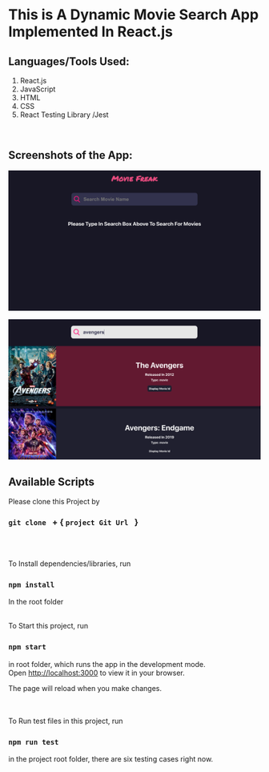 # This is A Dynamic Movie Search App Implemented In React.js

## Languages/Tools Used:

1. React.js
2. JavaScript
3. HTML
4. CSS
5. React Testing Library /Jest

<br>

## Screenshots of the App:

![empty](https://github.com/97-Jeffrey/Movie-Search/blob/master/Doc/Screen%20Shot%202022-05-18%20at%203.06.55%20PM.png?raw=true)

![avengers](https://github.com/97-Jeffrey/Movie-Search/blob/master/Doc/Screen%20Shot%202022-05-18%20at%203.07.52%20PM.png?raw=true)

## Available Scripts

Please clone this Project by

### `git clone ` + { `project Git Url ` }

<br>
<br>

To Install dependencies/libraries, run

### `npm install`

In the root folder
<br>
<br>

To Start this project, run

### `npm start`

in root folder, which runs the app in the development mode.\
Open [http://localhost:3000](http://localhost:3000) to view it in your browser.

The page will reload when you make changes.

<br>
<br>
To Run test files in this project,  run

### `npm run test`

in the project root folder, there are six testing cases right now.
